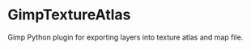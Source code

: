 GimpTextureAtlas
================

Gimp Python plugin for exporting layers into texture atlas and map file.
